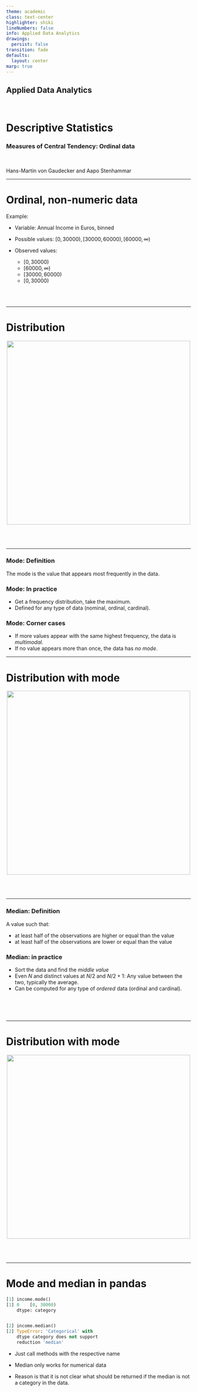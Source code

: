 ```yaml
---
theme: academic
class: text-center
highlighter: shiki
lineNumbers: false
info: Applied Data Analytics
drawings:
  persist: false
transition: fade
defaults:
  layout: center
marp: true
---
```


## Applied Data Analytics

<br>

# Descriptive Statistics

### Measures of Central Tendency: Ordinal data

<br>

Hans-Martin von Gaudecker and Aapo Stenhammar

---

# Ordinal, non-numeric data

Example:

- Variable: Annual Income in Euros, binned

- Possible values: $[0, 30000), [30000, 60000), [60000, \infty)$

- Observed values:

  - $[0, 30000)$
  - $[60000, \infty)$
  - $[30000, 60000)$
  - $[0, 30000)$

<br/>
<br/>

---

# Distribution

<center>
<img src="/income_in_bins_bare.png" width=500>
</center>

<br/>
<br/>
<br/>




---

### Mode: Definition

The mode is the value that appears most frequently in the data.

### Mode: In practice

- Get a frequency distribution, take the maximum.
- Defined for any type of data (nominal, ordinal, cardinal).

### Mode: Corner cases

- If more values appear with the same highest frequency, the data is _multimodal_.
- If no value appears more than once, the data has _no mode_.



---

# Distribution with mode

<center>
<img src="/income_in_bins_mode.png" width=500>
</center>

<br/>
<br/>
<br/>

---


### Median: Definition

A value such that:
  - at least half of the observations are higher or equal than the value
  - at least half of the observations are lower or equal than the value

### Median: in practice

- Sort the data and find the _middle value_
- Even $N$ and distinct values at $N/2$ and $N/2 + 1$: Any value between the two, typically the average.
- Can be computed for any type of _ordered_ data (ordinal and cardinal).

<br/>
<br/>
<br/>

---

# Distribution with mode

<center>
<img src="/income_in_bins_median.png" width=500>
</center>

<br/>
<br/>
<br/>

---

# Mode and median in pandas

<div class="grid grid-cols-7 gap-4">
<div class="col-span-3">

```python
[1] income.mode()
[1] 0    [0, 30000)
    dtype: category


[2] income.median()
[2] TypeError: 'Categorical' with
    dtype category does not support
    reduction 'median'
```

</div>
<div class="col-span-4">

- Just call methods with the respective name

- Median only works for numerical data

- Reason is that it is not clear what should be returned if the
  median is not a category in the data.

<br/>
<br/>
<br/>
</div>
</div>
